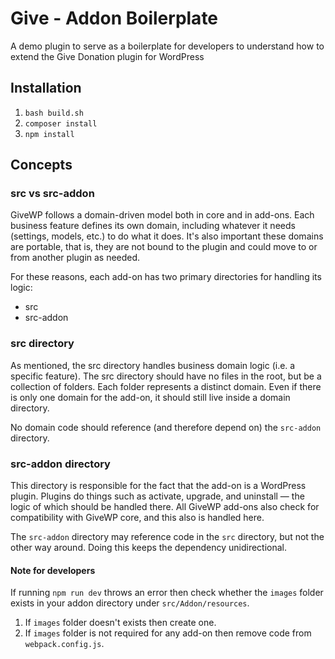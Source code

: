 # Give - Addon Boilerplate
A demo plugin to serve as a boilerplate for developers to understand how to extend the Give Donation plugin for WordPress

## Installation
1. `bash build.sh`
2. `composer install`
3. `npm install`

## Concepts

### src vs src-addon

GiveWP follows a domain-driven model both in core and in add-ons. Each business feature defines
its own domain, including whatever it needs (settings, models, etc.) to do what it does. It's also
important these domains are portable, that is, they are not bound to the plugin and could move to or
from another plugin as needed.

For these reasons, each add-on has two primary directories for handling its logic:
- src
- src-addon

### src directory

As mentioned, the src directory handles business domain logic (i.e. a specific feature). The src
directory should have no files in the root, but be a collection of folders. Each folder represents
a distinct domain. Even if there is only one domain for the add-on, it should still live inside a
domain directory.

No domain code should reference (and therefore depend on) the `src-addon` directory.

### src-addon directory

This directory is responsible for the fact that the add-on is a WordPress plugin. Plugins do things
such as activate, upgrade, and uninstall — the logic of which should be handled there. All GiveWP
add-ons also check for compatibility with GiveWP core, and this also is handled here.

The `src-addon` directory may reference code in the `src` directory, but not the other way around.
Doing this keeps the dependency unidirectional.

#### Note for developers
If running `npm run dev` throws an error then check whether the `images` folder exists in your addon directory under `src/Addon/resources`. 
1. If `images` folder doesn't exists then create one. 
2. If `images` folder is not required for any add-on then remove code from `webpack.config.js`.
